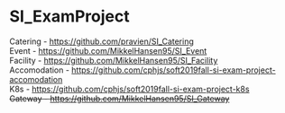 # SI_ExamProject


Catering - https://github.com/pravien/SI_Catering \
Event    - https://github.com/MikkelHansen95/SI_Event \
Facility - https://github.com/MikkelHansen95/SI_Facility \
Accomodation - https://github.com/cphjs/soft2019fall-si-exam-project-accomodation \
K8s      - https://github.com/cphjs/soft2019fall-si-exam-project-k8s \
~~Gateway  - https://github.com/MikkelHansen95/SI_Gateway~~
